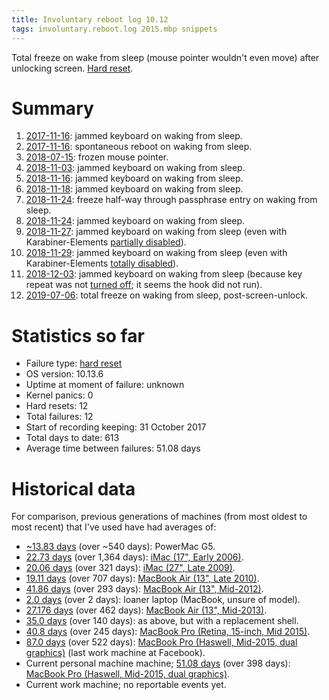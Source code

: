 ```yaml
---
title: Involuntary reboot log 10.12
tags: involuntary.reboot.log 2015.mbp snippets
---
```


Total freeze on wake from sleep (mouse pointer wouldn't even move) after unlocking screen. [Hard reset](/wiki/Hard_reset).

# Summary

1. [2017-11-16](/snippets/1151): jammed keyboard on waking from sleep.
1. [2017-11-16](/snippets/1152): spontaneous reboot on waking from sleep.
1. [2018-07-15](/snippets/1154): frozen mouse pointer.
1. [2018-11-03](/snippets/1155): jammed keyboard on waking from sleep.
1. [2018-11-16](/snippets/1156): jammed keyboard on waking from sleep.
1. [2018-11-18](/snippets/1157): jammed keyboard on waking from sleep.
1. [2018-11-24](/snippets/1158): freeze half-way through passphrase entry on waking from sleep.
1. [2018-11-24](/snippets/1159): jammed keyboard on waking from sleep.
1. [2018-11-27](/snippets/1160): jammed keyboard on waking from sleep (even with Karabiner-Elements [partially disabled](https://github.com/wincent/wincent/commit/634d7257e2e6219c516c578d789f81164a0d2738)).
1. [2018-11-29](/snippets/1161): jammed keyboard on waking from sleep (even with Karabiner-Elements [totally disabled](https://github.com/wincent/wincent/commit/5855025962dda75d461b50e8210b293587444832)).
1. [2018-12-03](/snippets/1162): jammed keyboard on waking from sleep (because key repeat was not [turned off](https://github.com/wincent/wincent/commit/46835b274a32f084f8bf53d32b9995a06d74936d); it seems the hook did not run).
1. [2019-07-06](/snippets/1163): total freeze on waking from sleep, post-screen-unlock.

# Statistics so far

* Failure type: [hard reset](/wiki/Hard_reset)
* OS version: 10.13.6
* Uptime at moment of failure: unknown
* Kernel panics: 0
* Hard resets: 12
* Total failures: 12
* Start of recording keeping: 31 October 2017
* Total days to date: 613
* Average time between failures: 51.08 days

# Historical data

For comparison, previous generations of machines (from most oldest to most recent) that I've used have had averages of:

* [~13.83 days](http://www.wincent.com/a/about/wincent/weblog/archives/2006/05/involuntary_reb_1.php) (over ~540 days): PowerMac G5.
* [22.73 days](/blog/involuntary-reboot-log-60) (over 1,364 days): [iMac (17", Early 2006)](http://www.everymac.com/systems/apple/imac/specs/imac_cd_1.83_17.html).
* [20.06 days](/snippets/23) (over 321 days): [iMac (27", Late 2009)](http://www.everymac.com/systems/apple/imac/stats/imac-core-i5-2.66-27-inch-aluminum-late-2009-specs.html).
* [19.11 days](/snippets/128) (over 707 days): [MacBook Air (13", Late 2010)](http://www.everymac.com/systems/apple/macbook-air/specs/macbook-air-core-2-duo-2.13-13-late-2010-specs.html).
* [41.86 days](/snippets/170) (over 293 days): [MacBook Air (13", Mid-2012)](http://www.everymac.com/systems/apple/macbook-air/specs/macbook-air-core-i5-1.8-13-mid-2012-specs.html).
* [2.0 days](/snippets/171) (over 2 days): loaner laptop (MacBook, unsure of model).
* [27.176 days](/snippets/1117) (over 462 days): [MacBook Air (13", Mid-2013)](http://www.everymac.com/systems/apple/macbook-air/specs/macbook-air-core-i7-1.7-13-mid-2013-specs.html).
* [35.0 days](/snippets/1138) (over 140 days): as above, but with a replacement shell.
* [40.8 days](/snippets/1144) (over 245 days): [MacBook Pro (Retina, 15-inch, Mid 2015)](http://www.everymac.com/systems/apple/macbook_pro/specs/macbook-pro-core-i7-2.8-15-iris-only-mid-2015-retina-display-specs.html).
* [87.0 days](/snippets/1153) (over 522 days): [MacBook Pro (Haswell, Mid-2015, dual graphics)](http://www.everymac.com/systems/apple/macbook_pro/specs/macbook-pro-core-i7-2.8-15-dual-graphics-mid-2015-retina-display-specs.html) (last work machine at Facebook).
* Current personal machine machine; [51.08 days](/snippets/1163) (over 398 days): [MacBook Pro (Haswell, Mid-2015, dual graphics)](http://www.everymac.com/systems/apple/macbook_pro/specs/macbook-pro-core-i7-2.8-15-dual-graphics-mid-2015-retina-display-specs.html).
* Current work machine; no reportable events yet.
